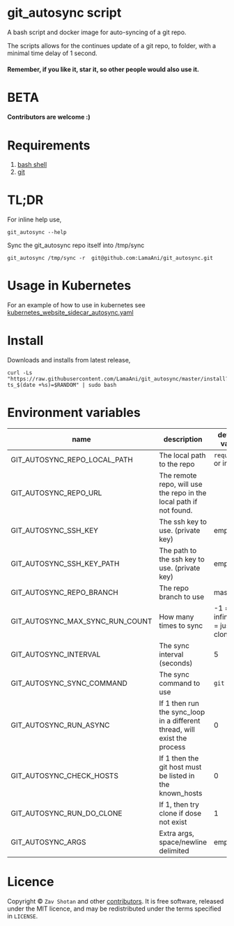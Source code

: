 # git_autosync script

A bash script and docker image for auto-syncing of a git repo.

The scripts allows for the continues update of a git repo, to folder, with a
minimal time delay of 1 second.

#### Remember, if you like it, star it, so other people would also use it.

# BETA

#### Contributors are welcome :)

# Requirements

1. [bash shell](<https://en.wikipedia.org/wiki/Bash_(Unix_shell)>)
2. [git](https://git-scm.com/)

# TL;DR

For inline help use,

```shell
git_autosync --help
```

Sync the git_autosync repo itself into /tmp/sync

```shell
git_autosync /tmp/sync -r  git@github.com:LamaAni/git_autosync.git
```

# Usage in Kubernetes

For an example of how to use in kubernetes see [kubernetes_website_sidecar_autosync.yaml](examples/kubernetes_website_sidecar_autosync.yaml)

# Install

Downloads and installs from latest release,

```shell
curl -Ls "https://raw.githubusercontent.com/LamaAni/git_autosync/master/install?ts_$(date +%s)=$RANDOM" | sudo bash
```

# Environment variables

name | description | default value
---|---|---
GIT_AUTOSYNC_REPO_LOCAL_PATH | The local path to the repo | `required!` or inline
GIT_AUTOSYNC_REPO_URL | The remote repo, will use the repo in the local path if not found.
GIT_AUTOSYNC_SSH_KEY | The ssh key to use. (private key) | empty
GIT_AUTOSYNC_SSH_KEY_PATH | The path to the ssh key to use. (private key) | empty
GIT_AUTOSYNC_REPO_BRANCH | The repo branch to use | master
GIT_AUTOSYNC_MAX_SYNC_RUN_COUNT | How many times to sync | -1 = infinity, 0 = just clone
GIT_AUTOSYNC_INTERVAL | The sync interval (seconds) | 5
GIT_AUTOSYNC_SYNC_COMMAND | The sync command to use | `git pull`
GIT_AUTOSYNC_RUN_ASYNC | If 1 then run the sync_loop in a different thread, will exist the process | 0
GIT_AUTOSYNC_CHECK_HOSTS | If 1 then the git host must be listed in the known_hosts | 0
GIT_AUTOSYNC_RUN_DO_CLONE | If 1, then try clone if dose not exist | 1
GIT_AUTOSYNC_ARGS | Extra args, space/newline delimited | empty

# Licence

Copyright ©
`Zav Shotan` and other [contributors](https://github.com/LamaAni/git_autosync/graphs/contributors).
It is free software, released under the MIT licence, and may be redistributed under the terms specified in `LICENSE`.
